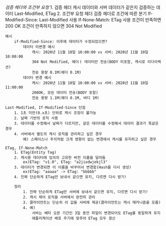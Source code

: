 *검증 헤더와 조건부 요청*
    1. 검증 헤더
        캐시 데이터와 서버 데이터가 같은지 검증하는 데이터
        Last-Modified, ETag
    2. 조건부 요청 헤더
        검증 헤더로 조건에 따른 분기
        If-Modified-Since: Last-Modified 사용
        If-None-Match: ETag 사용
        조건이 만족하면 200 OK
        조건이 만족하지 않으면 304 Not Modified
    
    예시
        if-Modified-Since: 이후에 데이터가 수정되었으면?
            데이터 미변경 예시
                캐시: 2020년 11월 10일 10:00:00 vs 서버: 2020년 11월 10일 10:00:00
                304 Not Modified, 헤더ㅓ 데이터만 전송(BODY 미포함, 캐시로 리다이렉션)
                전송 용량 0.1M(헤더 0.1M)
            데이터 변경 예시
                캐시: 2020년 11월 10일 10:00:00 vs 서버: 2020년 11월 10일 11:00:00
                200OK, 모든 데이터 전송(BODY 포함)
                전송 용량 1.1M(헤더 0.1M, 바디 1M)
    
    Last-Modified, If-Modified-Since 단점
        1. 1초 미만(0.x초) 단위로 캐시 조정이 불가능
        2. 날짜 기반의 로직 사용
        3. 데이터를 수정해서 날짜가 다르지만, 같은 데이터를 수정해서 데이터 결과가 똑같은 경우
        4. 서버에서 별도의 캐시 로직을 관리하고 싶은 경우
            예) 스페이스나 주석처럼 크게 영향이 없는 변경에서 캐시를 유지하고 싶은 경우
    
    ETag, If-None-Match
        1. ETag(Entity Tag)
        2. 캐시용 데이터에 임의의 고유한 버전 이름을 달아둠
            ex)ETag: "v1.0", ETag: "a2jiodwjekjl3"
        3. 데이터가 변경되면 이 이름을 바꾸어서 변경함(Hash를 다시 생성)
            ex)ETag: "aaaaa" -> ETag: "bbbbb"
        4. 진짜 단순하게 ETag만 보내서 같으면 유지, 다르면 다시 받기!

        정리
            1. 진짜 단순하게 ETag만 서버에 보내서 같으면 유지, 다르면 다시 받기!
            2. 캐시 제어 로직을 서버에서 완전히 관리
            3. 클라이언트는 단순히 이 값을 서버에 제공(클라이언트는 캐시 매커니즘을 모름)
            4. 예)
                서버는 베타 오픈 기간인 3일 동안 파일이 변경되어도 ETag를 동일하게 유지
                애플리케이션 배포 주기에 맞추어 ETag 모두 갱신
